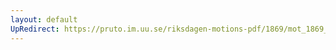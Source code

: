 ```yaml
---
layout: default
UpRedirect: https://pruto.im.uu.se/riksdagen-motions-pdf/1869/mot_1869__ak__reg/mot_1869__ak__reg-004.pdf
---
```


